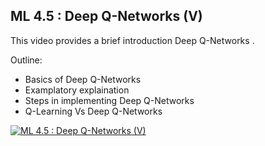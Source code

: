 ## ML 4.5 : Deep Q-Networks (V)

This video provides a brief introduction Deep Q-Networks
.

Outline:

- Basics of Deep Q-Networks
- Examplatory explaination
- Steps in implementing Deep Q-Networks
- Q-Learning Vs Deep Q-Networks

[![ML 4.5 : Deep Q-Networks (V)](<https://github.com/riyasai22/winter-of-contributing/blob/4f43c299ea69700f8853c9c31afe763d4d2bdc15/Machine_Learning/Reinforcement_Learning/Assets/dqn_(V).png>)](https://drive.google.com/file/d/1MECpfP43XlVdBcvG4HPxAxcJcWcDlgQU/view?usp=sharing "Deep Q-Networks")
